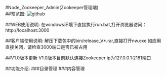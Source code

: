 #Node_Zookeeper_Admin(Zookeeper管理端)
<br/>
##预览图:
![github](http://dl2.iteye.com/upload/attachment/0095/5074/ed852b9f-a0b9-31f4-beee-4c319745e37f.jpg "github")

##WEB使用说明:
在windows环境下直接执行run.bat,打开浏览器访问：http://localhost:3000

##客户端使用说明:
解压下载包中的bin/release_V*.rar,直接打开nw.exe
如应用直接关闭，请检查3000端口是否已被占用

##V1.0版本更新
V1.0版本目前默认连接Zookeeper ip为127.0.0.1:2181端口


##功能介绍:
###目录管理
###内容管理